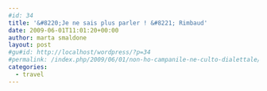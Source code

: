 ```yaml
---
#id: 34
title: '&#8220;Je ne sais plus parler ! &#8221; Rimbaud'
date: 2009-06-01T11:01:20+00:00
author: marta smaldone
layout: post
#gu#id: http://localhost/wordpress/?p=34
#permalink: /index.php/2009/06/01/non-ho-campanile-ne-culto-dialettale/
categories:
  - travel
---
```

<span style="font-size: small;"><span style="font-family: verdana,geneva;"><em></em></span></span>